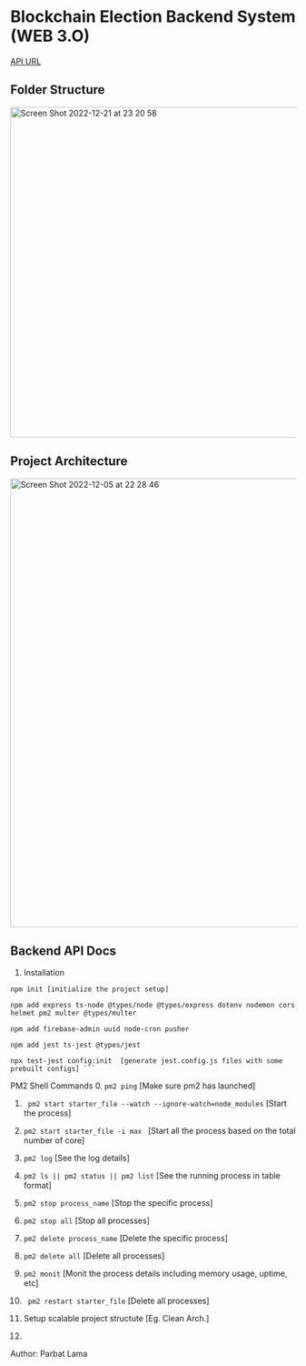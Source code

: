 # Blockchain Election Backend System (WEB 3.O)

[API URL](dappvote.up.railway.app)

## Folder Structure

<img width="581" alt="Screen Shot 2022-12-21 at 23 20 58" src="https://user-images.githubusercontent.com/64581460/208968847-c6feb4f7-1729-4bc5-8a87-f562c653f43b.png">



## Project Architecture
<img width="789" alt="Screen Shot 2022-12-05 at 22 28 46" src="https://user-images.githubusercontent.com/64581460/205693485-16e2a57b-e5d4-4f8a-8c16-4f237ac3d80b.png">




## Backend API Docs
  1. Installation

    npm init [initialize the project setup]
    
    npm add express ts-node @types/node @types/express dotenv nodemon cors helmet pm2 multer @types/multer 
    
    npm add firebase-admin uuid node-cron pusher
    
    npm add jest ts-jest @types/jest
    
    npx test-jest config:init  [generate jest.config.js files with some prebuilt configs] ```
   
   PM2 Shell Commands
   0. ``` pm2 ping ``` [Make sure pm2 has launched]
   1. ``` pm2 start starter_file --watch --ignore-watch=node_modules```    [Start the process]
   2. ``` pm2 start starter_file -i max  ``` [Start all the process based on the total number of core]
   2. ``` pm2 log ``` [See the log details]
   3. ``` pm2 ls || pm2 status || pm2 list ``` [See the running process in table format]
   4. ``` pm2 stop process_name ``` [Stop the specific process]
   5. ``` pm2 stop all ``` [Stop all processes]
   6. ``` pm2 delete process_name ``` [Delete the specific process]
   7. ``` pm2 delete all ``` [Delete all processes]
   8. ``` pm2 monit ``` [Monit the process details including memory usage, uptime, etc]
   7. ``` pm2 restart starter_file``` [Delete all processes]

  2. Setup scalable project structute [Eg. Clean Arch.]
  3.
  
  
Author: Parbat Lama
